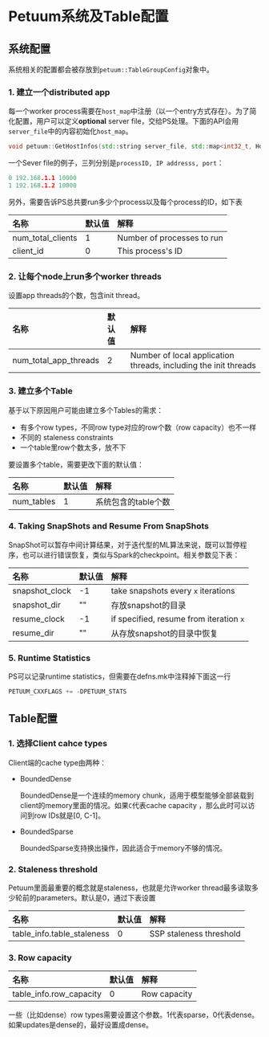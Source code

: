 # Petuum系统及Table配置

## 系统配置

系统相关的配置都会被存放到`petuum::TableGroupConfig`对象中。

### 1. 建立一个distributed app

每一个worker process需要在`host_map`中注册（以一个entry方式存在）。为了简化配置，用户可以定义**optional** server file，交给PS处理。下面的API会用`server_file`中的内容初始化`host_map`。

```c++
void petuum::GetHostInfos(std::string server_file, std::map<int32_t, HostInfo> *host_map);
```

一个Sever file的例子，三列分别是`processID, IP addresss, port`：
```c0 192.168.1.1 100001 192.168.1.2 10000
```
另外，需要告诉PS总共要run多少个process以及每个process的ID，如下表

| 名称 | 默认值 | 解释 |
|:-------|:----------|:-------|
|num\_total\_clients| 1 | Number of processes to run|
| client\_id | 0 | This process's ID |

### 2. 让每个node上run多个worker threads

设置app threads的个数，包含init thread。

| 名称 | 默认值 | 解释 |
|:-------|:----------|:-------|
| num\_total\_app\_threads | 2 | Number of local application threads, including the init threads |

### 3. 建立多个Table

基于以下原因用户可能由建立多个Tables的需求：
- 有多个row types，不同row type对应的row个数（row capacity）也不一样
- 不同的 staleness constraints
- 一个table里row个数太多，放不下

要设置多个table，需要更改下面的默认值：

| 名称 | 默认值 | 解释 |
|:-------|:----------|:-------|
| num\_tables | 1 | 系统包含的table个数|

### 4. Taking SnapShots and Resume From SnapShots

SnapShot可以暂存中间计算结果，对于迭代型的ML算法来说，既可以暂停程序，也可以进行错误恢复，类似与Spark的checkpoint。相关参数见下表：

| 名称 | 默认值 | 解释 |
|:-------|:----------|:-------|
| snapshot\_clock | -1 | take snapshots every `x` iterations |
| snapshot\_dir | "" | 存放snapshot的目录 |
| resume_clock | -1 | if specified, resume from iteration `x` |
| resume\_dir |  ""|从存放snapshot的目录中恢复 |

### 5. Runtime Statistics

PS可以记录runtime statistics，但需要在defns.mk中注释掉下面这一行

```c++
PETUUM_CXXFLAGS += -DPETUUM_STATS
```
## Table配置

### 1. 选择Client cahce types

Client端的cache type由两种：
  
- BoundedDense

	BoundedDense是一个连续的memory chunk，适用于模型能够全部装载到client的memory里面的情况。如果`C`代表cache capacity ，那么此时可以访问到row IDs就是\[0, C-1\]。
- BoundedSparse

	BoundedSparse支持换出操作，因此适合于memory不够的情况。
	
	
### 2. Staleness threshold

Petuum里面最重要的概念就是staleness，也就是允许worker thread最多读取多少轮前的parameters。默认是0，通过下表设置

| 名称 | 默认值 | 解释 |
|:-------|:----------|:-------|
| table\_info.table\_staleness | 0 | SSP staleness threshold |

### 3. Row capacity

| 名称 | 默认值 | 解释 |
|:-------|:----------|:-------|
| table\_info.row\_capacity | 0 | Row capacity |

一些（比如dense）row types需要设置这个参数。1代表sparse，0代表dense。如果updates是dense的，最好设置成dense。